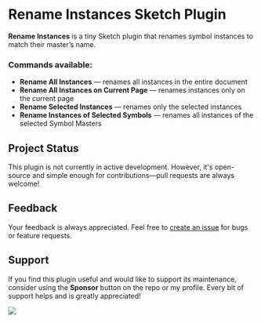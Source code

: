 # Rename Instances Sketch Plugin

**Rename Instances** is a tiny Sketch plugin that renames symbol instances to match their master’s name.

### Commands available:

- **Rename All Instances** — renames all instances in the entire document  
- **Rename All Instances on Current Page** — renames instances only on the current page  
- **Rename Selected Instances** — renames only the selected instances  
- **Rename Instances of Selected Symbols** — renames all instances of the selected Symbol Masters  

## Project Status
This plugin is not currently in active development. However, it's open-source and simple enough for contributions—pull requests are always welcome!


## Feedback
Your feedback is always appreciated. Feel free to [create an issue](https://github.com/exevil/sketch-grid-master/issues/new) for bugs or feature requests.

## Support
If you find this plugin useful and would like to support its maintenance, consider using the **Sponsor** button on the repo or my profile. Every bit of support helps and is greatly appreciated!

[![](https://img.shields.io/static/v1?label=Sponsor&message=%E2%9D%A4&logo=GitHub&color=%23fe8e86)](https://github.com/sponsors/exevil)
